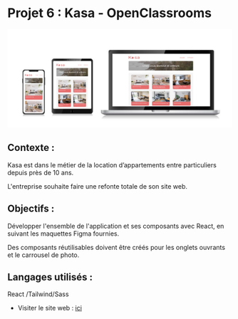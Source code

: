 

# Projet 6 : Kasa - OpenClassrooms


![booki-ecran](https://github.com/nassima02/Portfolio/blob/main/frontend/public/images/kasa/kaza-ecran.jpg)


## Contexte :
Kasa est dans le métier de la location d’appartements entre particuliers depuis près de 10 ans.

L'entreprise souhaite faire une refonte totale de son site web.
## Objectifs :
Développer l'ensemble de l'application et ses composants avec React, en suivant les maquettes Figma fournies.

Des composants réutilisables doivent être créés pour les onglets ouvrants et le carrousel de photo.

## Langages utilisés :
React /Tailwind/Sass
- Visiter le site web : [ici](https://projetoc.alwaysdata.net/)

